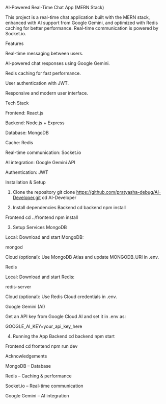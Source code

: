 AI-Powered Real-Time Chat App (MERN Stack)

This project is a real-time chat application built with the MERN stack, enhanced with AI support from Google Gemini, and optimized with Redis caching for better performance. Real-time communication is powered by Socket.io.

Features

Real-time messaging between users.

AI-powered chat responses using Google Gemini.

Redis caching for fast performance.

User authentication with JWT.

Responsive and modern user interface.

Tech Stack

Frontend: React.js

Backend: Node.js + Express

Database: MongoDB

Cache: Redis

Real-time communication: Socket.io

AI integration: Google Gemini API

Authentication: JWT

Installation & Setup
1. Clone the repository
git clone https://github.com/pratyasha-debug/AI-Developer.git
cd AI-Developer

2. Install dependencies
Backend
cd backend
npm install

Frontend
cd ../frontend
npm install

3. Setup Services
MongoDB

Local: Download and start MongoDB:

mongod


Cloud (optional): Use MongoDB Atlas and update MONGODB_URI in .env.

Redis

Local: Download and start Redis:

redis-server


Cloud (optional): Use Redis Cloud credentials in .env.

Google Gemini (AI)

Get an API key from Google Cloud AI and set it in .env as:

GOOGLE_AI_KEY=your_api_key_here

4. Running the App
Backend
cd backend
npm start

Frontend
cd frontend
npm run dev

Acknowledgements

MongoDB – Database

Redis – Caching & performance

Socket.io – Real-time communication

Google Gemini – AI integration
